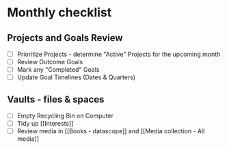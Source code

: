 # Monthly checklist
## Projects and Goals Review
- [ ] Prioritize Projects - determine "Active" Projects for the upcoming month
- [ ] Review Outcome Goals
- [ ] Mark any "Completed" Goals
- [ ] Update Goal Timelines (Dates & Quarters)

## Vaults - files & spaces
- [ ] Empty Recycling Bin on Computer
- [ ] Tidy up [[Interests]]
- [ ] Review media in [[Books - datascope]] and [[Media collection - All media]]
